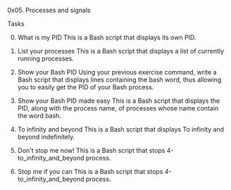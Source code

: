 0x05. Processes and signals

Tasks

0. What is my PID
This is a Bash script that displays its own PID.

1. List your processes
This is a Bash script that displays a list of currently running processes.

2. Show your Bash PID
Using your previous exercise command, write a Bash script that displays lines containing the bash word, thus allowing you to easily get the PID of your Bash process.

3. Show your Bash PID made easy
This is a Bash script that displays the PID, along with the process name, of processes whose name contain the word bash.

4. To infinity and beyond
This is a Bash script that displays To infinity and beyond indefinitely.

5. Don't stop me now!
This is a Bash script that stops 4-to_infinity_and_beyond process.

6. Stop me if you can
This is a Bash script that stops 4-to_infinity_and_beyond process.
